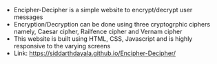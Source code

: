 - Encipher-Decipher is a simple website to encrypt/decrypt user messages
- Encryption/Decryption can be done using three cryptogrphic ciphers namely, Caesar cipher, Railfence cipher and Vernam cipher
- This website is built using HTML, CSS, Javascript and is highly responsive to the varying screens
- Link: https://siddarthdayala.github.io/Encipher-Decipher/
